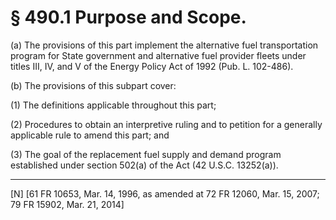 # § 490.1   Purpose and Scope.

(a) The provisions of this part implement the alternative fuel transportation program for State government and alternative fuel provider fleets under titles III, IV, and V of the Energy Policy Act of 1992 (Pub. L. 102-486).


(b) The provisions of this subpart cover:


(1) The definitions applicable throughout this part;


(2) Procedures to obtain an interpretive ruling and to petition for a generally applicable rule to amend this part; and


(3) The goal of the replacement fuel supply and demand program established under section 502(a) of the Act (42 U.S.C. 13252(a)).



---

[N] [61 FR 10653, Mar. 14, 1996, as amended at 72 FR 12060, Mar. 15, 2007; 79 FR 15902, Mar. 21, 2014]




